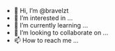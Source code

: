 - 👋 Hi, I’m @bravelzt
- 👀 I’m interested in ...
- 🌱 I’m currently learning ...
- 💞️ I’m looking to collaborate on ...
- 📫 How to reach me ...

<!---
bravelzt/bravelzt is a ✨ special ✨ repository because its `README.md` (this file) appears on your GitHub profile.
You can click the Preview link to take a look at your changes.
--->
